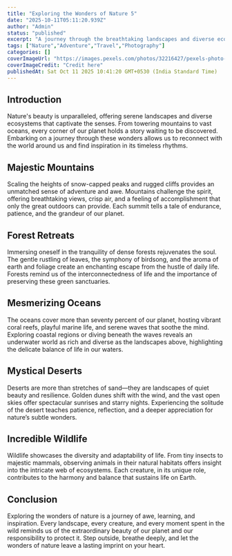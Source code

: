 ```yaml
---
title: "Exploring the Wonders of Nature 5"
date: "2025-10-11T05:11:20.939Z"
author: "Admin"
status: "published"
excerpt: "A journey through the breathtaking landscapes and diverse ecosystems that our planet offers."
tags: ["Nature","Adventure","Travel","Photography"]
categories: []
coverImageUrl: "https://images.pexels.com/photos/32216427/pexels-photo-32216427.jpeg"
coverImageCredit: "Credit here"
publishedAt: Sat Oct 11 2025 10:41:20 GMT+0530 (India Standard Time)
---
```


<h2>Introduction</h2>
<p>Nature's beauty is unparalleled, offering serene landscapes and diverse ecosystems that captivate the senses. From towering mountains to vast oceans, every corner of our planet holds a story waiting to be discovered. Embarking on a journey through these wonders allows us to reconnect with the world around us and find inspiration in its timeless rhythms.</p>

<h2>Majestic Mountains</h2>
<p>Scaling the heights of snow-capped peaks and rugged cliffs provides an unmatched sense of adventure and awe. Mountains challenge the spirit, offering breathtaking views, crisp air, and a feeling of accomplishment that only the great outdoors can provide. Each summit tells a tale of endurance, patience, and the grandeur of our planet.</p>

<h2>Forest Retreats</h2>
<p>Immersing oneself in the tranquility of dense forests rejuvenates the soul. The gentle rustling of leaves, the symphony of birdsong, and the aroma of earth and foliage create an enchanting escape from the hustle of daily life. Forests remind us of the interconnectedness of life and the importance of preserving these green sanctuaries.</p>

<h2>Mesmerizing Oceans</h2>
<p>The oceans cover more than seventy percent of our planet, hosting vibrant coral reefs, playful marine life, and serene waves that soothe the mind. Exploring coastal regions or diving beneath the waves reveals an underwater world as rich and diverse as the landscapes above, highlighting the delicate balance of life in our waters.</p>

<h2>Mystical Deserts</h2>
<p>Deserts are more than stretches of sand—they are landscapes of quiet beauty and resilience. Golden dunes shift with the wind, and the vast open skies offer spectacular sunrises and starry nights. Experiencing the solitude of the desert teaches patience, reflection, and a deeper appreciation for nature’s subtle wonders.</p>

<h2>Incredible Wildlife</h2>
<p>Wildlife showcases the diversity and adaptability of life. From tiny insects to majestic mammals, observing animals in their natural habitats offers insight into the intricate web of ecosystems. Each creature, in its unique role, contributes to the harmony and balance that sustains life on Earth.</p>

<h2>Conclusion</h2>
<p>Exploring the wonders of nature is a journey of awe, learning, and inspiration. Every landscape, every creature, and every moment spent in the wild reminds us of the extraordinary beauty of our planet and our responsibility to protect it. Step outside, breathe deeply, and let the wonders of nature leave a lasting imprint on your heart.</p>
